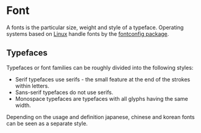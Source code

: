 # Font

A fonts is the particular size, weight and style of a typeface.
Operating systems based on [Linux](/wiki/linux.md) handle fonts by the
[fontconfig package](/wiki/linux/font_configuration.md).

## Typefaces

Typefaces or font families can be roughly divided into the following styles:

- Serif typefaces use serifs - the small feature at the end of the strokes
  within letters.
- Sans-serif typefaces do not use serifs.
- Monospace typefaces are typefaces with all glyphs having the same width.

Depending on the usage and definition japanese, chinese and korean fonts can be
seen as a separate style.
